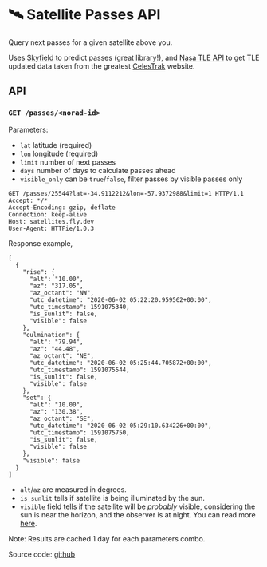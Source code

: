 # 🛰️ Satellite Passes API

Query next passes for a given satellite above you.

Uses [Skyfield](https://github.com/skyfielders/python-skyfield) to predict passes (great library!), and [Nasa TLE API](https://github.com/ivanstan/tle-api) to get TLE updated data taken from the greatest [CelesTrak](https://celestrak.com) website.

## API
### `GET /passes/<norad-id>`

Parameters:

- `lat` latitude (required)
- `lon` longitude (required)
- `limit` number of next passes
- `days` number of days to calculate passes ahead
- `visible_only` can be `true`/`false`, filter passes by visible passes only

```
GET /passes/25544?lat=-34.9112212&lon=-57.9372988&limit=1 HTTP/1.1
Accept: */*
Accept-Encoding: gzip, deflate
Connection: keep-alive
Host: satellites.fly.dev
User-Agent: HTTPie/1.0.3
```
Response example,
```
[
  {
    "rise": {
      "alt": "10.00",
      "az": "317.05",
      "az_octant": "NW",
      "utc_datetime": "2020-06-02 05:22:20.959562+00:00",
      "utc_timestamp": 1591075340,
      "is_sunlit": false,
      "visible": false
    },
    "culmination": {
      "alt": "79.94",
      "az": "44.48",
      "az_octant": "NE",
      "utc_datetime": "2020-06-02 05:25:44.705872+00:00",
      "utc_timestamp": 1591075544,
      "is_sunlit": false,
      "visible": false
    },
    "set": {
      "alt": "10.00",
      "az": "130.38",
      "az_octant": "SE",
      "utc_datetime": "2020-06-02 05:29:10.634226+00:00",
      "utc_timestamp": 1591075750,
      "is_sunlit": false,
      "visible": false
    },
    "visible": false
  }
]
```
- `alt`/`az` are measured in degrees.
- `is_sunlit` tells if satellite is being illuminated by the sun.
- `visible` field tells if the satellite will be _probably_ visible, considering the sun is near the horizon, and the observer is at night. You can read more [here](https://www.heavens-above.com/faq.aspx).

Note: Results are cached 1 day for each parameters combo.

Source code: [github](https://github.com/redraw/satellite-passes-api)